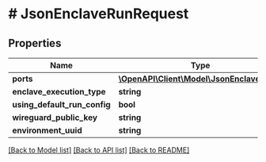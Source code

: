 # # JsonEnclaveRunRequest

## Properties

Name | Type | Description | Notes
------------ | ------------- | ------------- | -------------
**ports** | [**\OpenAPI\Client\Model\JsonEnclavePort[]**](JsonEnclavePort.md) |  | [optional]
**enclave_execution_type** | **string** |  | [optional]
**using_default_run_config** | **bool** |  | [optional]
**wireguard_public_key** | **string** |  | [optional]
**environment_uuid** | **string** |  | [optional]

[[Back to Model list]](../../README.md#models) [[Back to API list]](../../README.md#endpoints) [[Back to README]](../../README.md)
